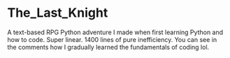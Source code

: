 # The_Last_Knight
A text-based RPG Python adventure I made when first learning Python and how to code. Super linear. 1400 lines of pure inefficiency. You can see in the comments how I gradually learned the fundamentals of coding lol.
